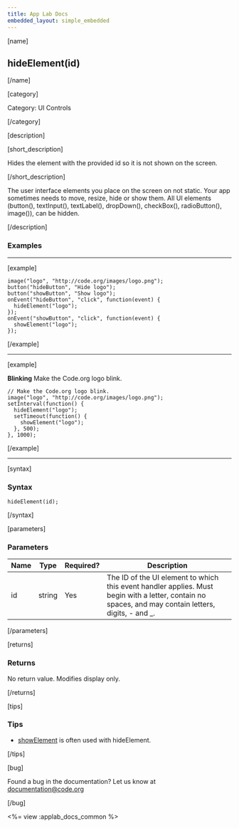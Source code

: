 ```yaml
---
title: App Lab Docs
embedded_layout: simple_embedded
---
```


[name]

## hideElement(id)

[/name]

[category]

Category: UI Controls

[/category]

[description]

[short_description]

Hides the element with the provided id so it is not shown on the screen.

[/short_description]

The user interface elements you place on the screen on not static. Your app sometimes needs to move, resize, hide or show them. All UI elements (button(), textInput(), textLabel(), dropDown(), checkBox(), radioButton(), image()), can be hidden.

[/description]

### Examples
____________________________________________________

[example]

```
image("logo", "http://code.org/images/logo.png");
button("hideButton", "Hide logo");
button("showButton", "Show logo");
onEvent("hideButton", "click", function(event) {
  hideElement("logo");
});
onEvent("showButton", "click", function(event) {
  showElement("logo");
});
```

[/example]

____________________________________________________

[example]

**Blinking** Make the Code.org logo blink.

```
// Make the Code.org logo blink.
image("logo", "http://code.org/images/logo.png");
setInterval(function() {
  hideElement("logo");
  setTimeout(function() {
    showElement("logo");
  }, 500);
}, 1000);
```

[/example]

____________________________________________________

[syntax]

### Syntax

```
hideElement(id);
```

[/syntax]

[parameters]

### Parameters

| Name  | Type | Required? | Description |
|-----------------|------|-----------|-------------|
| id | string | Yes | The ID of the UI element to which this event handler applies. Must begin with a letter, contain no spaces, and may contain letters, digits, - and _. |

[/parameters]

[returns]

### Returns
No return value. Modifies display only.

[/returns]

[tips]

### Tips
- [showElement](/applab/docs/showElement) is often used with hideElement.

[/tips]

[bug]

Found a bug in the documentation? Let us know at documentation@code.org

[/bug]

<%= view :applab_docs_common %>
